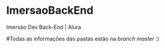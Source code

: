 # ImersaoBackEnd
Imersão Dev Back-End | Alura

#Todas as informações das pastas estão na *branch master* :)
